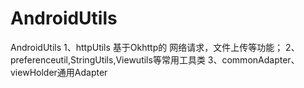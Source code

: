 # AndroidUtils
AndroidUtils
1、httpUtils 
基于Okhttp的 网络请求，文件上传等功能；
2、preferenceutil,StringUtils,Viewutils等常用工具类
3、commonAdapter、viewHolder通用Adapter
